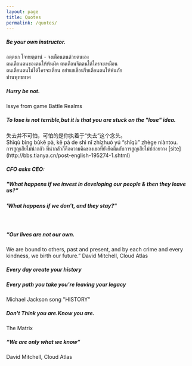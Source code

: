 ```yaml
---
layout: page
title: Quotes
permalink: /quotes/
---
```


<h5>Be your own instructor.</h5>
อตฺตนา โจทยตฺตานํ - จงเตือนตนด้วยตนเอง

<br>
ตนเตือนตนของตนให้พ้นผิด    ตนเตือนจิตตนได้ใครจะเหมือน<br>
ตนเตือนตนไม่ได้ใครจะเตือน   อย่าแชเชือนรีบเตือนตนให้พ้นภัย<br>
ท่านพุทธทาศ

<br>
<h5>Hurry be not.</h5>
Issye from game Battle Realms

<br>
<h5>To lose is not terrible,but it is that you are stuck on the "lose" idea.</h5>
失去并不可怕，可怕的是你执着于“失去”这个念头。<br>
Shīqù bìng bùkě pà, kě pà de shì nǐ zhízhuó yú “shīqù” zhège niàntou.<br>
การสูญเสียไม่น่ากลัว ที่น่ากลัวก็คือความคิดของเธอที่ยังยึดติดกับการสูญเสียไม่ปล่อยวาง 
[site](http://bbs.tianya.cn/post-english-195274-1.shtml)

<br>
<h5>CFO asks CEO:</h5> 
<h5>"What happens if we invest in developing our people & then they leave us?"</h5> 
<h5>'What happens if we don't, and they stay?"</h5>

<br>
<h5>“Our lives are not our own.</h5> 
We are bound to others, past and present, and by each crime and every kindness, we birth our future.” 
David Mitchell, Cloud Atlas

<br>
<h5>Every day create your history</h5>
<h5>Every path you take you're leaving your legacy</h5>
Michael Jackson song "HISTORY"

<br>
<h5>Don't Think you are.Know you are.</h5>
The Matrix

<br>
<h5>“We are only what we know” </h5>
David Mitchell, Cloud Atlas
